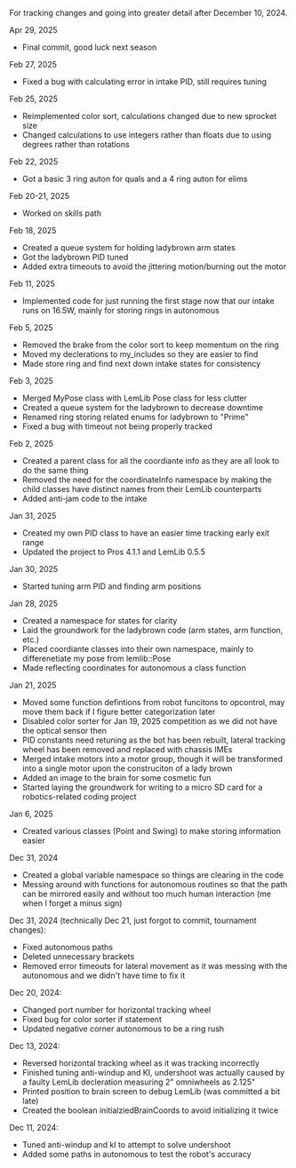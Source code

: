 For tracking changes and going into greater detail after December 10, 2024.

Apr 29, 2025
- Final commit, good luck next season

Feb 27, 2025
- Fixed a bug with calculating error in intake PID, still requires tuning

Feb 25, 2025
- Reimplemented color sort, calculations changed due to new sprocket size
- Changed calculations to use integers rather than floats due to using degrees rather than rotations

Feb 22, 2025
- Got a basic 3 ring auton for quals and a 4 ring auton for elims

Feb 20-21, 2025
- Worked on skills path

Feb 18, 2025
- Created a queue system for holding ladybrown arm states
- Got the ladybrown PID tuned
- Added extra timeouts to avoid the jittering motion/burning out the motor

Feb 11, 2025
- Implemented code for just running the first stage now that our intake runs on 16.5W, mainly for storing rings in autonomous

Feb 5, 2025
- Removed the brake from the color sort to keep momentum on the ring
- Moved my declerations to my_includes so they are easier to find
- Made store ring and find next down intake states for consistency

Feb 3, 2025
- Merged MyPose class with LemLib Pose class for less clutter
- Created a queue system for the ladybrown to decrease downtime
- Renamed ring storing related enums for ladybrown to "Prime"
- Fixed a bug with timeout not being properly tracked

Feb 2, 2025
- Created a parent class for all the coordiante info as they are all look to do the same thing  
- Removed the need for the coordinateInfo namespace by making the child classes have distinct names from their LemLib counterparts
- Added anti-jam code to the intake

Jan 31, 2025
- Created my own PID class to have an easier time tracking early exit range
- Updated the project to Pros 4.1.1 and LemLib 0.5.5

Jan 30, 2025
- Started tuning arm PID and finding arm positions

Jan 28, 2025
- Created a namespace for states for clarity
- Laid the groundwork for the ladybrown code (arm states, arm function, etc.)
- Placed coordiante classes into their own namespace, mainly to differenetiate my pose from lemlib::Pose
- Made reflecting coordinates for autonomous a class function

Jan 21, 2025
- Moved some function defintions from robot funcitons to opcontrol, may move them back if I figure better categorization later
- Disabled color sorter for Jan 19, 2025 competition as we did not have the optical sensor then
- PID constants need retuning as the bot has been rebuilt, lateral tracking wheel has been removed and replaced with chassis IMEs
- Merged intake motors into a motor group, though it will be transformed into a single motor upon the construciton of a lady brown
- Added an image to the brain for some cosmetic fun
- Started laying the groundwork for writing to a micro SD card for a robotics-related coding project

Jan 6, 2025
- Created various classes (Point and Swing) to make storing information easier

Dec 31, 2024
- Created a global variable namespace so things are clearing in the code
- Messing around with functions for autonomous routines so that the path can be mirrored easily and without too much human interaction (me when I forget a minus sign)

Dec 31, 2024 (technically Dec 21, just forgot to commit, tournament changes):
- Fixed autonomous paths
- Deleted unnecessary brackets
- Removed error timeouts for lateral movement as it was messing with the autonomous and we didn't have time to fix it

Dec 20, 2024:
- Changed port number for horizontal tracking wheel
- Fixed bug for color sorter if statement
- Updated negative corner autonomous to be a ring rush

Dec 13, 2024:
- Reversed horizontal tracking wheel as it was tracking incorrectly
- Finished tuning anti-windup and KI, undershoot was actually caused by a faulty LemLib decleration measuring 2" omniwheels as 2.125"
- Printed position to brain screen to debug LemLib (was committed a bit late)
- Created the boolean initialziedBrainCoords to avoid initializing it twice

Dec 11, 2024:
- Tuned anti-windup and kI to attempt to solve undershoot
- Added some paths in autonomous to test the robot's accuracy
